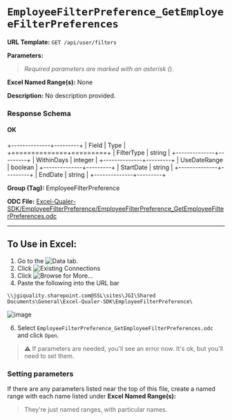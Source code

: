 # `EmployeeFilterPreference_GetEmployeeFilterPreferences`

**URL Template:**
`GET /api/user/filters`

**Parameters:**


> *Required parameters are marked with an asterisk (*).

**Excel Named Range(s):**
None


**Description:**
No description provided.

### Response Schema

#### OK

+--------------+---------+
| Field        | Type    |
+==============+=========+
| FilterType   | string  |
+--------------+---------+
| WithinDays   | integer |
+--------------+---------+
| UseDateRange | boolean |
+--------------+---------+
| StartDate    | string  |
+--------------+---------+
| EndDate      | string  |
+--------------+---------+

**Group (Tag):**
EmployeeFilterPreference

**ODC File:**
[Excel-Qualer-SDK/EmployeeFilterPreference/EmployeeFilterPreference_GetEmployeeFilterPreferences.odc](https://github.com/Johnson-Gage-Inspection-Inc/qualer-sdk-odc/blob/main/Excel-Qualer-SDK/EmployeeFilterPreference/EmployeeFilterPreference_GetEmployeeFilterPreferences.odc)

---

To Use in Excel:
---

1. Go to the ![`Data`](https://github.com/user-attachments/assets/da437a70-57b3-4c5b-bb01-4910ece19ed1)
 tab.
3. Click ![Existing Connections](https://github.com/user-attachments/assets/a2f1ed67-b2e0-4c23-ac90-68c870e60289)
4. Click ![`Browse for More...`](https://github.com/user-attachments/assets/8e698494-6865-41e7-b6fa-043aea81809a)
5. Paste the following into the URL bar
```
\\jgiquality.sharepoint.com@SSL\sites\JGI\Shared Documents\General\Excel-Qualer-SDK\EmployeeFilterPreference\
```

![image](https://github.com/user-attachments/assets/1e1a8d87-0377-446d-aaf5-d78562991db3)

6. Select `EmployeeFilterPreference_GetEmployeeFilterPreferences.odc` and click `Open`.

> ⚠️ If parameters are needed, you'll see an error now. It's ok, but you'll need to set them.

### Setting parameters
If there are any parameters listed near the top of this file, create a named range with each name listed under **Excel Named Range(s):**
> They're just named ranges, with particular names.
